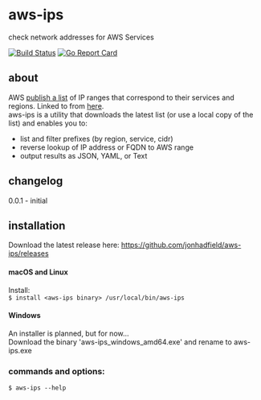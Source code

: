 # aws-ips
check network addresses for AWS Services

[![Build Status](https://www.travis-ci.org/jonhadfield/aws-ips.svg?branch=master)](https://www.travis-ci.org/jonhadfield/aws-ips) [![Go Report Card](https://goreportcard.com/badge/github.com/jonhadfield/aws-ips)](https://goreportcard.com/report/github.com/jonhadfield/aws-ips)

## about

AWS [publish a list](https://ip-ranges.amazonaws.com/ip-ranges.json) of IP ranges that correspond to their services and regions. Linked to from [here](https://docs.aws.amazon.com/general/latest/gr/aws-ip-ranges.html).  
aws-ips is a utility that downloads the latest list (or use a local copy of the list) and enables you to:

- list and filter prefixes (by region, service, cidr)
- reverse lookup of IP address or FQDN to AWS range
- output results as JSON, YAML, or Text

## changelog
0.0.1 - initial

## installation
Download the latest release here: https://github.com/jonhadfield/aws-ips/releases

#### macOS and Linux
  
Install:  
``
$ install <aws-ips binary> /usr/local/bin/aws-ips
``  
#### Windows
  
An installer is planned, but for now...  
Download the binary 'aws-ips_windows_amd64.exe' and rename to aws-ips.exe

### commands and options:  
``
$ aws-ips --help
``



